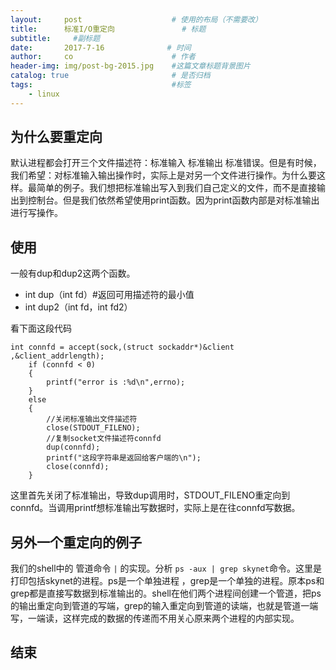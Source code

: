 ```yaml
---
layout:     post                    # 使用的布局（不需要改）
title:      标准I/O重定向               # 标题 
subtitle:     #副标题
date:       2017-7-16              # 时间
author:     co                      # 作者
header-img: img/post-bg-2015.jpg    #这篇文章标题背景图片
catalog: true                       # 是否归档
tags:                               #标签
    - linux
---
```


## 为什么要重定向
默认进程都会打开三个文件描述符：标准输入 标准输出 标准错误。但是有时候，我们希望：对标准输入输出操作时，实际上是对另一个文件进行操作。为什么要这样。最简单的例子。我们想把标准输出写入到我们自己定义的文件，而不是直接输出到控制台。但是我们依然希望使用print函数。因为print函数内部是对标准输出进行写操作。
## 使用
一般有dup和dup2这两个函数。
- int dup（int fd）#返回可用描述符的最小值
- int dup2（int fd，int fd2）

看下面这段代码

```
int connfd = accept(sock,(struct sockaddr*)&client ,&client_addrlength);
    if (connfd < 0)
    {
        printf("error is :%d\n",errno);
    }
    else
    {
        //关闭标准输出文件描述符
        close(STDOUT_FILENO);
        //复制socket文件描述符connfd
        dup(connfd);
        printf("这段字符串是返回给客户端的\n");
        close(connfd);
    }
```
这里首先关闭了标准输出，导致dup调用时，STDOUT_FILENO重定向到connfd。当调用printf想标准输出写数据时，实际上是在往connfd写数据。

## 另外一个重定向的例子
我们的shell中的 管道命令 `|` 的实现。分析 `ps -aux | grep skynet`命令。这里是打印包括skynet的进程。ps是一个单独进程 ，grep是一个单独的进程。原本ps和grep都是直接写数据到标准输出的。shell在他们两个进程间创建一个管道，把ps的输出重定向到管道的写端，grep的输入重定向到管道的读端，也就是管道一端写，一端读，这样完成的数据的传递而不用关心原来两个进程的内部实现。

## 结束